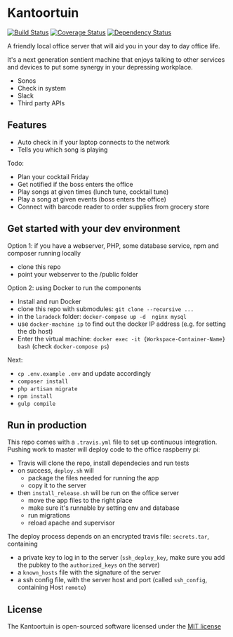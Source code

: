 # Kantoortuin

[![Build Status](https://travis-ci.org/orottier/local-office-server.svg?branch=master)](https://travis-ci.org/orottier/local-office-server)
[![Coverage Status](https://coveralls.io/repos/github/orottier/local-office-server/badge.svg?branch=master)](https://coveralls.io/github/orottier/local-office-server?branch=master)
[![Dependency Status](https://www.versioneye.com/user/projects/575e5acb7757a00034dc5474/badge.svg)](https://www.versioneye.com/user/projects/575e5acb7757a00034dc5474)

A friendly local office server that will aid you in your day to day office life.

It's a next generation sentient machine that enjoys talking to other services and devices to put some synergy in your depressing workplace.
- Sonos
- Check in system
- Slack
- Third party APIs

## Features

- Auto check in if your laptop connects to the network
- Tells you which song is playing

Todo:
- Plan your cocktail Friday
- Get notified if the boss enters the office
- Play songs at given times (lunch tune, cocktail tune)
- Play a song at given events (boss enters the office)
- Connect with barcode reader to order supplies from grocery store

## Get started with your dev environment

Option 1: if you have a webserver, PHP, some database service, npm and composer running locally
- clone this repo
- point your webserver to the /public folder

Option 2: using Docker to run the components
- Install and run Docker
- clone this repo with submodules: `git clone --recursive ...`
- in the `laradock` folder: `docker-compose up -d  nginx mysql`
- use `docker-machine ip` to find out the docker IP address (e.g. for setting the db host)
- Enter the virtual machine: `docker exec -it {Workspace-Container-Name} bash` (check `docker-compose ps`)

Next:

- `cp .env.example .env` and update accordingly
- `composer install`
- `php artisan migrate`
- `npm install`
- `gulp compile`

## Run in production

This repo comes with a `.travis.yml` file to set up continuous integration. Pushing work to master will deploy code to the office raspberry pi:
- Travis will clone the repo, install dependecies and run tests
- on success, `deploy.sh` will
    - package the files needed for running the app
    - copy it to the server
- then `install_release.sh` will be run on the office server
    - move the app files to the right place
    - make sure it's runnable by setting env and database
    - run migrations
    - reload apache and supervisor

The deploy process depends on an encrypted travis file: `secrets.tar`, containing
 - a private key to log in to the server (`ssh_deploy_key`, make sure you add the pubkey to the `authorized_keys` on the server)
 - a `known_hosts` file with the signature of the server
 - a ssh config file, with the server host and port (called `ssh_config`, containing Host `remote`)

## License

The Kantoortuin is open-sourced software licensed under the [MIT license](http://opensource.org/licenses/MIT)

